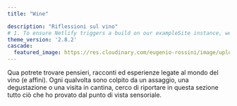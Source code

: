 ```yaml
---
title: "Wine"

description: "Riflessioni sul vino"
# 1. To ensure Netlify triggers a build on our exampleSite instance, we need to change a file in the exampleSite directory.
theme_version: '2.8.2'
cascade:
  featured_image: https://res.cloudinary.com/eugenio-rossini/image/upload/v1657821059/theWineCellarMusic/wine_section_wallpaper.webp
---
```

Qua potrete trovare pensieri, racconti ed esperienze legate al mondo del vino (e affini). Ogni qualvolta sono colpito da un assaggio, una degustazione o una visita in cantina, cerco di riportare in questa sezione tutto ciò che ho provato dal punto di vista sensoriale.